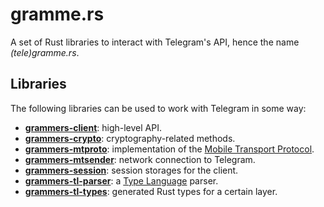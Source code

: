 # gramme.rs

A set of Rust libraries to interact with Telegram's API,
hence the name *(tele)gramme.rs*.

## Libraries

The following libraries can be used to work with Telegram in some way:

* **[grammers-client]**: high-level API.
* **[grammers-crypto]**: cryptography-related methods.
* **[grammers-mtproto]**: implementation of the [Mobile Transport Protocol].
* **[grammers-mtsender]**: network connection to Telegram.
* **[grammers-session]**: session storages for the client.
* **[grammers-tl-parser]**: a [Type Language] parser.
* **[grammers-tl-types]**: generated Rust types for a certain layer.

[Mobile Transport Protocol]: https://core.telegram.org/mtproto
[Type Language]: https://core.telegram.org/mtproto/TL
[grammers-client]: lib/grammers-client/
[grammers-crypto]: lib/grammers-crypto/
[grammers-mtproto]: lib/grammers-mtproto/
[grammers-mtsender]: lib/grammers-mtsender/
[grammers-session]: lib/grammers-session/
[grammers-tl-parser]: lib/grammers-tl-parser/
[grammers-tl-types]: lib/grammers-tl-types/
